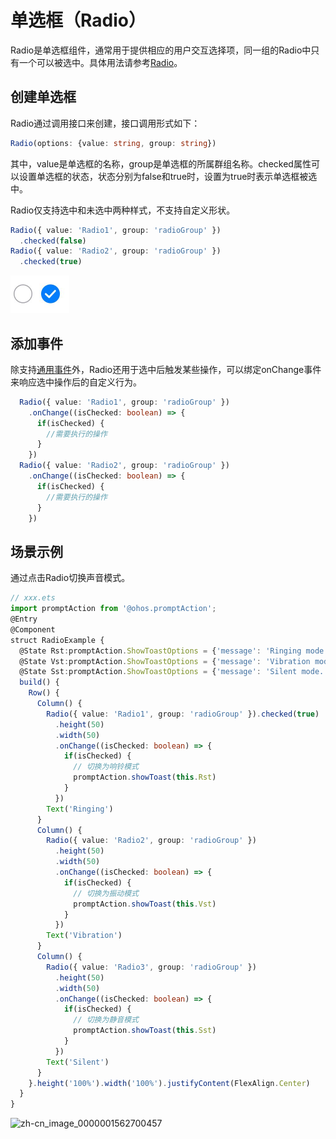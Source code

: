 # 单选框（Radio）


Radio是单选框组件，通常用于提供相应的用户交互选择项，同一组的Radio中只有一个可以被选中。具体用法请参考[Radio](../reference/arkui-ts/ts-basic-components-radio.md)。


## 创建单选框

Radio通过调用接口来创建，接口调用形式如下：


```ts
Radio(options: {value: string, group: string})
```

其中，value是单选框的名称，group是单选框的所属群组名称。checked属性可以设置单选框的状态，状态分别为false和true时，设置为true时表示单选框被选中。

Radio仅支持选中和未选中两种样式，不支持自定义形状。

```ts
Radio({ value: 'Radio1', group: 'radioGroup' })
  .checked(false)
Radio({ value: 'Radio2', group: 'radioGroup' })
  .checked(true)
```


![zh-cn_image_0000001562820821](figures/zh-cn_image_0000001562820821.png)


## 添加事件

除支持[通用事件](../reference/arkui-ts/ts-universal-events-click.md)外，Radio还用于选中后触发某些操作，可以绑定onChange事件来响应选中操作后的自定义行为。

```ts
  Radio({ value: 'Radio1', group: 'radioGroup' })
    .onChange((isChecked: boolean) => {
      if(isChecked) {
        //需要执行的操作
      }
    })
  Radio({ value: 'Radio2', group: 'radioGroup' })
    .onChange((isChecked: boolean) => {
      if(isChecked) {
        //需要执行的操作
      }
    })
```


## 场景示例

通过点击Radio切换声音模式。


```ts
// xxx.ets
import promptAction from '@ohos.promptAction';
@Entry
@Component
struct RadioExample {
  @State Rst:promptAction.ShowToastOptions = {'message': 'Ringing mode.'}
  @State Vst:promptAction.ShowToastOptions = {'message': 'Vibration mode.'}
  @State Sst:promptAction.ShowToastOptions = {'message': 'Silent mode.'}
  build() {
    Row() {
      Column() {
        Radio({ value: 'Radio1', group: 'radioGroup' }).checked(true)
          .height(50)
          .width(50)
          .onChange((isChecked: boolean) => {
            if(isChecked) {
              // 切换为响铃模式
              promptAction.showToast(this.Rst)
            }
          })
        Text('Ringing')
      }
      Column() {
        Radio({ value: 'Radio2', group: 'radioGroup' })
          .height(50)
          .width(50)
          .onChange((isChecked: boolean) => {
            if(isChecked) {
              // 切换为振动模式
              promptAction.showToast(this.Vst)
            }
          })
        Text('Vibration')
      }
      Column() {
        Radio({ value: 'Radio3', group: 'radioGroup' })
          .height(50)
          .width(50)
          .onChange((isChecked: boolean) => {
            if(isChecked) {
              // 切换为静音模式
              promptAction.showToast(this.Sst)
            }
          })
        Text('Silent')
      }
    }.height('100%').width('100%').justifyContent(FlexAlign.Center)
  }
}
```


![zh-cn_image_0000001562700457](figures/zh-cn_image_0000001562700457.png)
